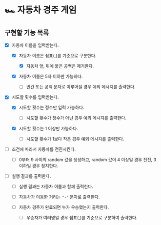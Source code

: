 # 🏎 자동차 경주 게임

## 구현할 기능 목록

- [x] 자동차 이름을 입력받는다.

  - [x] 자동차 이름은 쉼표(,)를 기준으로 구분한다.

    - [x] 자동차 앞, 뒤에 붙은 공백은 제거한다.

  - [x] 자동차 이름은 5자 이하만 가능하다.

    - [ ] 빈칸 또는 공백 문자로 이루어질 경우 예외 메시지를 출력한다.

- [x] 시도할 횟수를 입력받는다.

  - [x] 시도할 횟수는 정수만 입력 가능하다.

    - [ ] 시도할 횟수가 정수가 아닌 경우 예외 메시지를 출력한다.

  - [x] 시도할 횟수는 1 이상만 가능하다.

    - [ ] 시도할 횟수가 1보다 작은 경우 예외 메시지를 출력한다.

- [ ] 조건에 따라서 자동차를 전진시킨다.

  - [ ] 0부터 9 사이의 random 값을 생성하고, random 값이 4 이상일 경우 전진, 3 이하일 경우 정지한다.

- [ ] 실행 결과를 출력한다.

  - [ ] 실행 결과는 자동차 이름과 함께 출력한다.

  - [ ] 자동차가 이동한 거리는 `"-"` 문자로 출력한다.

  - [ ] 자동차 경주가 완료되면 누가 우승했는지 출력한다.

    - [ ] 우승자가 여러명일 경우 쉼표(,)를 기준으로 구분하여 출력한다.

